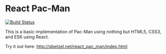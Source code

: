 # React Pac-Man

[![Build Status](https://travis-ci.org/Snaze/ReactPacMan.svg?branch=master)](https://travis-ci.org/Snaze/ReactPacMan)

This is a basic implementation of Pac-Man using nothing but HTML5, CSS3, and ES6 using React.

Try it out here: http://sbetzel.net/react_pac_man/index.html